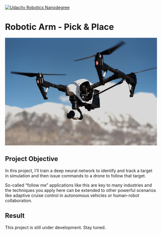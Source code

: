 [![Udacity Robotics Nanodegree](http://tugan0329.bitbucket.io/imgs/robond.svg)](https://www.udacity.com/robotics)

# Robotic Arm - Pick & Place

![header](img/readme.png)

## Project Objective
In this project, I'll train a deep neural network to identify and track a target in simulation and then issue commands to a drone to follow that target. 

So-called “follow me” applications like this are key to many industries and the techniques you apply here can be extended to other powerful scenarios like adaptive cruise control in autonomous vehicles or human-robot collaboration.

## Result
This project is still under development. Stay tuned.
